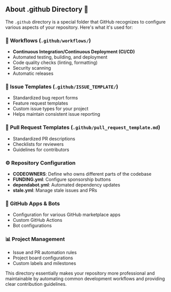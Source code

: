 ## About .github Directory 📁

The `.github` directory is a special folder that GitHub recognizes to configure various aspects of your repository. Here's what it's used for:

### 🔄 **Workflows** (`.github/workflows/`)
- **Continuous Integration/Continuous Deployment (CI/CD)**
- Automated testing, building, and deployment
- Code quality checks (linting, formatting)
- Security scanning
- Automatic releases

### 📝 **Issue Templates** (`.github/ISSUE_TEMPLATE/`)
- Standardized bug report forms
- Feature request templates
- Custom issue types for your project
- Helps maintain consistent issue reporting

### 🔀 **Pull Request Templates** (`.github/pull_request_template.md`)
- Standardized PR descriptions
- Checklists for reviewers
- Guidelines for contributors

### ⚙️ **Repository Configuration**
- **CODEOWNERS**: Define who owns different parts of the codebase
- **FUNDING.yml**: Configure sponsorship buttons
- **dependabot.yml**: Automated dependency updates
- **stale.yml**: Manage stale issues and PRs

### 🤖 **GitHub Apps & Bots**
- Configuration for various GitHub marketplace apps
- Custom GitHub Actions
- Bot configurations

### 📊 **Project Management**
- Issue and PR automation rules
- Project board configurations
- Custom labels and milestones

This directory essentially makes your repository more professional and maintainable by automating common development workflows and providing clear contribution guidelines.